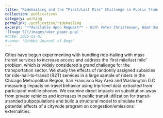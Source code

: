 ```yaml
---
title: "Ridehailing and the “First/Last Mile” Challenge in Public Transit: Experimental Evidence from a Ride-2-Connect Program "
collection: publications
category: working
permalink: /publication/ridehailing
excerpt: '**Available Upon Request** - With Peter Christensen, Adam Osman and Lewis Lehe
![Image 5](/images/uber_paper.png) '
#date: 2025-01-01
#venue: 'GitHub Journal of Bugs'
---
```


Cities have begun experimenting with bundling ride-hailing with mass transit services to increase access and address the ‘first mile/last mile' problem, which is widely considered a grand challenge for the transportation sector. We study the effects of randomly assigned subsidies for ride-hail-to-transit (R2T) services in a large sample of riders in the Chicago Metropolitan Region, San Francisco Bay Area and Washington D.C measuring impacts on travel behavior using trip-level data extracted from participant mobile phones. We examine direct impacts on substitution away from private vehicles and increases in public transit utilization for transit-stranded subpopulations and build a structural model to simulate the potential effects of a citywide program on congestion/emissions externalities. 

